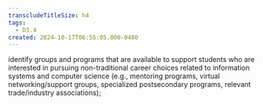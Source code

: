 ```yaml
---
transcludeTitleSize: h4
tags:
  - D3.4
created: 2024-10-17T06:55:05.000-0400
---
```

identify groups and programs that are available to support students who are interested in pursuing non-traditional career choices related to information systems and computer science (e.g., mentoring programs, virtual networking/support groups, specialized postsecondary programs, relevant trade/industry associations);
